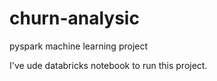 # churn-analysic
pyspark machine learning project

I've ude databricks notebook to run this project.


